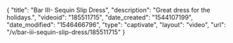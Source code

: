 {
    "title": "Bar III- Sequin Slip Dress",
    "description": "Great dress for the holidays.",
    "videoid": "185511715",
    "date_created": "1544107199",
    "date_modified": "1546466796",
    "type": "captivate",
    "layout": "video",
    "url": "\/v\/bar-iii-sequin-slip-dress\/185511715"
}